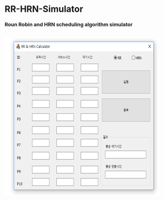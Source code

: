 # RR-HRN-Simulator
<h3>Roun Robin and HRN scheduling algorithm simulator</h3><br>
<img width="624" height="512" src="./과제 사진 v2.PNG"></img>

